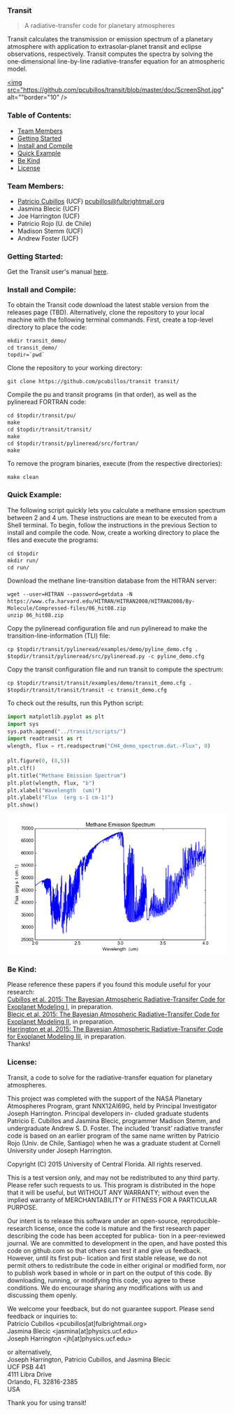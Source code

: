 ### Transit
>A radiative-transfer code for planetary atmospheres  

Transit calculates the transmission or emission spectrum of a planetary atmosphere with application to extrasolar-planet transit and eclipse observations, respectively. Transit computes the spectra by solving the one-dimensional line-by-line radiative-transfer equation for an atmospheric model.  

<a href="https://www.youtube.com/watch?v=-GHBFHyeI14" target="_blank"><img src="https://github.com/pcubillos/transit/blob/master/doc/ScreenShot.jpg" 
alt=""border="10" /></a>

### Table of Contents:
* [Team Members](#team-members)
* [Getting Started](#getting-started)
* [Install and Compile](#install-and-compile)
* [Quick Example](#quick-example)
* [Be Kind](#be-kind)
* [License](#license)

### Team Members:
* [Patricio Cubillos](https://github.com/pcubillos/) (UCF) <pcubillos@fulbrightmail.org>
* Jasmina Blecic (UCF)
* Joe Harrington (UCF)
* Patricio Rojo (U. de Chile)
* Madison Stemm (UCF)
* Andrew Foster (UCF)

### Getting Started:
Get the Transit user's manual [here](doc/transitUM.pdf).

### Install and Compile:
To obtain the Transit code download the latest stable version from the releases page (TBD). Alternatively, clone the repository to your local machine with the following terminal commands.  First, create a top-level directory to place the code:  
```shell
mkdir transit_demo/  
cd transit_demo/  
topdir=`pwd`
```

Clone the repository to your working directory:  
```shell
git clone https://github.com/pcubillos/transit transit/
```

Compile the pu and transit programs (in that order), as well as the pylineread FORTRAN code:  
```shell
cd $topdir/transit/pu/  
make  
cd $topdir/transit/transit/  
make  
cd $topdir/transit/pylineread/src/fortran/  
make  
```

To remove the program binaries, execute (from the respective directories):  
```shell
make clean
```

### Quick Example:

The following script quickly lets you calculate a methane emssion
spectrum between 2 and 4 um.  These instructions are mean to be executed from a Shell terminal.  To begin, follow the instructions in
the previous Section to install and compile the code.  Now,
create a working directory to place the files and execute the
programs:
```shell
cd $topdir
mkdir run/  
cd run/  
```

Download the methane line-transition database from the HITRAN server:
```shell
wget --user=HITRAN --password=getdata -N https://www.cfa.harvard.edu/HITRAN/HITRAN2008/HITRAN2008/By-Molecule/Compressed-files/06_hit08.zip  
unzip 06_hit08.zip
```

Copy the pylineread configuration file and run pylineread to make the transition-line-information (TLI) file:
```shell
cp $topdir/transit/pylineread/examples/demo/pyline_demo.cfg .  
$topdir/transit/pylineread/src/pylineread.py -c pyline_demo.cfg
```

Copy the transit configuration file and run transit to compute the spectrum:
```shell
cp $topdir/transit/transit/examples/demo/transit_demo.cfg .  
$topdir/transit/transit/transit -c transit_demo.cfg
```

To check out the results, run this Python script:
```python
import matplotlib.pyplot as plt
import sys
sys.path.append("../transit/scripts/")
import readtransit as rt
wlength, flux = rt.readspectrum("CH4_demo_spectrum.dat.-Flux", 0)

plt.figure(0, (8,5))
plt.clf()
plt.title("Methane Emission Spectrum")
plt.plot(wlength, flux, "b")
plt.xlabel("Wavelength  (um)")
plt.ylabel("Flux  (erg s-1 cm-1)")
plt.show()
```

<dl >
  <img src="doc/Methane_emission_spectra.png"   width="600">
</dl>


### Be Kind:
Please reference these papers if you found this module useful for your research:  
  [Cubillos et al. 2015: The Bayesian Atmospheric Radiative-Transifer Code for Exoplanet Modeling I](), in preparation.  
  [Blecic et al. 2015: The Bayesian Atmospheric Radiative-Transifer Code for Exoplanet Modeling II](), in preparation.  
  [Harrington et al. 2015: The Bayesian Atmospheric Radiative-Transifer Code for Exoplanet Modeling III](), in preparation.  
Thanks!


### License:

Transit, a code to solve for the radiative-transfer equation for planetary atmospheres.  

This project was completed with the support of the NASA Planetary Atmospheres Program, grant NNX12AI69G, held by Principal Investigator Joseph Harrington. Principal developers in- cluded graduate students Patricio E. Cubillos and Jasmina Blecic, programmer Madison Stemm, and undergraduate Andrew S. D. Foster. The included ’transit’ radiative transfer code is based on an earlier program of the same name written by Patricio Rojo (Univ. de Chile, Santiago) when he was a graduate student at Cornell University under Joseph Harrington.  

Copyright (C) 2015 University of Central Florida. All rights reserved.  

This is a test version only, and may not be redistributed to any third party. Please refer such requests to us. This program is distributed in the hope that it will be useful, but WITHOUT ANY WARRANTY; without even the implied warranty of MERCHANTABILITY or FITNESS FOR A PARTICULAR PURPOSE.  

Our intent is to release this software under an open-source, reproducible-research license, once the code is mature and the first research paper describing the code has been accepted for publica- tion in a peer-reviewed journal. We are committed to development in the open, and have posted this code on github.com so that others can test it and give us feedback. However, until its first pub- lication and first stable release, we do not permit others to redistribute the code in either original or modified form, nor to publish work based in whole or in part on the output of this code. By downloading, running, or modifying this code, you agree to these conditions. We do encourage sharing any modifications with us and discussing them openly.  

We welcome your feedback, but do not guarantee support. Please send feedback or inquiries to:  
Patricio Cubillos <pcubillos[at]fulbrightmail.org>  
Jasmina Blecic <jasmina[at]physics.ucf.edu>  
Joseph Harrington <jh[at]physics.ucf.edu>  

or alternatively,  
Joseph Harrington, Patricio Cubillos, and Jasmina Blecic  
UCF PSB 441  
4111 Libra Drive  
Orlando, FL 32816-2385  
USA  

Thank you for using transit!


